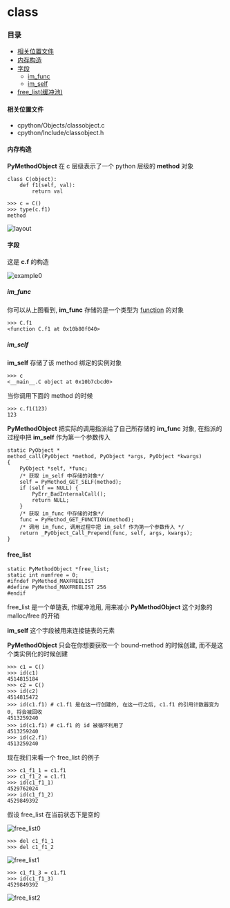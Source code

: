 # class

### 目录

* [相关位置文件](#相关位置文件)
* [内存构造](#内存构造)
* [字段](#字段)
	* [im_func](#im_func)
	* [im_self](#im_self)
* [free_list(缓冲池)](#free_list)

#### 相关位置文件
* cpython/Objects/classobject.c
* cpython/Include/classobject.h

#### 内存构造

**PyMethodObject** 在 c 层级表示了一个 python 层级的 **method** 对象

    class C(object):
        def f1(self, val):
            return val

    >>> c = C()
    >>> type(c.f1)
    method

![layout](https://github.com/zpoint/CPython-Internals/blob/master/BasicObject/class/layout.png)

#### 字段

这是 **c.f** 的构造

![example0](https://github.com/zpoint/CPython-Internals/blob/master/BasicObject/class/example0.png)

##### im_func

你可以从上图看到, **im_func** 存储的是一个类型为 [function](https://github.com/zpoint/CPython-Internals/blob/master/BasicObject/func/func_cn.md) 的对象

    >>> C.f1
    <function C.f1 at 0x10b80f040>

##### im_self

**im_self** 存储了该 method 绑定的实例对象

    >>> c
    <__main__.C object at 0x10b7cbcd0>

当你调用下面的 method 的时候

	>>> c.f1(123)
	123

**PyMethodObject** 把实际的调用指派给了自己所存储的 **im_func** 对象, 在指派的过程中把 **im_self** 作为第一个参数传入

    static PyObject *
    method_call(PyObject *method, PyObject *args, PyObject *kwargs)
    {
        PyObject *self, *func;
		/* 获取 im_self 中存储的对象*/
        self = PyMethod_GET_SELF(method);
        if (self == NULL) {
            PyErr_BadInternalCall();
            return NULL;
        }
		/* 获取 im_func 中存储的对象*/
        func = PyMethod_GET_FUNCTION(method);
		/* 调用 im_func, 调用过程中把 im_self 作为第一个参数传入 */
        return _PyObject_Call_Prepend(func, self, args, kwargs);
    }

#### free_list

    static PyMethodObject *free_list;
    static int numfree = 0;
    #ifndef PyMethod_MAXFREELIST
    #define PyMethod_MAXFREELIST 256
    #endif

free_list 是一个单链表, 作缓冲池用, 用来减小 **PyMethodObject** 这个对象的 malloc/free 的开销

**im_self** 这个字段被用来连接链表的元素

**PyMethodObject** 只会在你想要获取一个 bound-method 的时候创建, 而不是这个类实例化的时候创建

    >>> c1 = C()
    >>> id(c1)
    4514815184
    >>> c2 = C()
    >>> id(c2)
    4514815472
    >>> id(c1.f1) # c1.f1 是在这一行创建的, 在这一行之后, c1.f1 的引用计数器变为 0, 将会被回收
    4513259240
    >>> id(c1.f1) # c1.f1 的 id 被循环利用了
    4513259240
    >>> id(c2.f1)
    4513259240

现在我们来看一个 free_list 的例子

	>>> c1_f1_1 = c1.f1
	>>> c1_f1_2 = c1.f1
    >>> id(c1_f1_1)
    4529762024
    >>> id(c1_f1_2)
    4529849392

假设 free_list 在当前状态下是空的

![free_list0](https://github.com/zpoint/CPython-Internals/blob/master/BasicObject/class/free_list0.png)

    >>> del c1_f1_1
    >>> del c1_f1_2

![free_list1](https://github.com/zpoint/CPython-Internals/blob/master/BasicObject/class/free_list1.png)

    >>> c1_f1_3 = c1.f1
    >>> id(c1_f1_3)
    4529849392

![free_list2](https://github.com/zpoint/CPython-Internals/blob/master/BasicObject/class/free_list2.png)